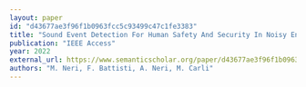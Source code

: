 ```yaml
---
layout: paper
id: "d43677ae3f96f1b0963fcc5c93499c47c1fe3383"
title: "Sound Event Detection For Human Safety And Security In Noisy Environments"
publication: "IEEE Access"
year: 2022
external_url: https://www.semanticscholar.org/paper/d43677ae3f96f1b0963fcc5c93499c47c1fe3383
authors: "M. Neri, F. Battisti, A. Neri, M. Carli"
---
```

